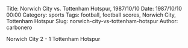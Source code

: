 Title: Norwich City vs. Tottenham Hotspur, 1987/10/10
Date: 1987/10/10 00:00
Category: sports
Tags: football, football scores, Norwich City, Tottenham Hotspur
Slug: norwich-city-vs-tottenham-hotspur
Author: carbonero


Norwich City 2 - 1 Tottenham Hotspur
